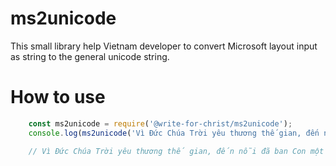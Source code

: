 # ms2unicode
This small library help Vietnam developer to convert Microsoft layout input as string to the general unicode string.

# How to use

```javascript
    const ms2unicode = require('@write-for-christ/ms2unicode');
    console.log(ms2unicode('Vì Đức Chúa Trời yêu thương thế gian, đến nỗi đã ban Con một của Ngài, hầu cho hễ ai tin con ấy, không bị hư mất mà được sự sống đời đời.'));

    // Vì Đức Chúa Trời yêu thương thế gian, đến nỗi đã ban Con một của Ngài, hầu cho hễ ai tin con ấy, không bị hư mất mà được sự sống đời đời.
```